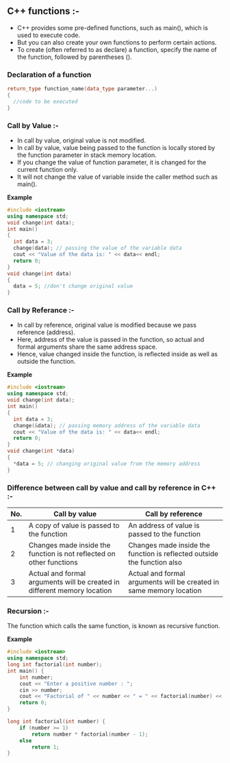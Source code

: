 ## C++ functions :- 
- C++ provides some pre-defined functions, such as main(), which is used to execute code. 
- But you can also create your own functions to perform certain actions.
- To create (often referred to as declare) a function, specify the name of the function, followed by parentheses ().

### Declaration of a function
```cpp
return_type function_name(data_type parameter...)  
{    
  //code to be executed    
}  
```

### Call by Value :- 
- In call by value, original value is not modified.
- In call by value, value being passed to the function is locally stored by the function parameter in stack memory location. 
- If you change the value of function parameter, it is changed for the current function only. 
- It will not change the value of variable inside the caller method such as main().

**Example**
```cpp
#include <iostream>  
using namespace std;  
void change(int data);  
int main()  
{  
  int data = 3;  
  change(data); // passing the value of the variable data
  cout << "Value of the data is: " << data<< endl;  
  return 0;  
}  
void change(int data)  
{  
  data = 5; //don't change original value
}  
```

### Call by Referance :- 
- In call by reference, original value is modified because we pass reference (address).
- Here, address of the value is passed in the function, so actual and formal arguments share the same address space. 
- Hence, value changed inside the function, is reflected inside as well as outside the function.

**Example**
```cpp
#include <iostream>  
using namespace std;  
void change(int data);  
int main()  
{  
  int data = 3;  
  change(&data); // passing memory address of the variable data  
  cout << "Value of the data is: " << data<< endl;  
  return 0;  
}  
void change(int *data)  
{  
  *data = 5; // changing original value from the memory address 
}  
```

### Difference between call by value and call by reference in C++ :- 
|No.|	Call by value                                                            |	Call by reference                                                       |
|---|--------------------------------------------------------------------------|--------------------------------------------------------------------------|
|1	| A copy of value is passed to the function                                |	An address of value is passed to the function                           |
|2	| Changes made inside the function is not reflected on other functions     |	Changes made inside the function is reflected outside the function also |
|3  |	Actual and formal arguments will be created in different memory location |	Actual and formal arguments will be created in same memory location     |

### Recursion :- 
The function which calls the same function, is known as  recursive  function.

**Example**
```cpp
#include <iostream>
using namespace std;
long int factorial(int number);
int main() {
    int number;
    cout << "Enter a positive number : ";
    cin >> number;
    cout << "Factorial of " << number << " = " << factorial(number) << endl;
    return 0;
}

long int factorial(int number) {
    if (number >= 1)
        return number * factorial(number - 1);
    else
        return 1;
}
```
